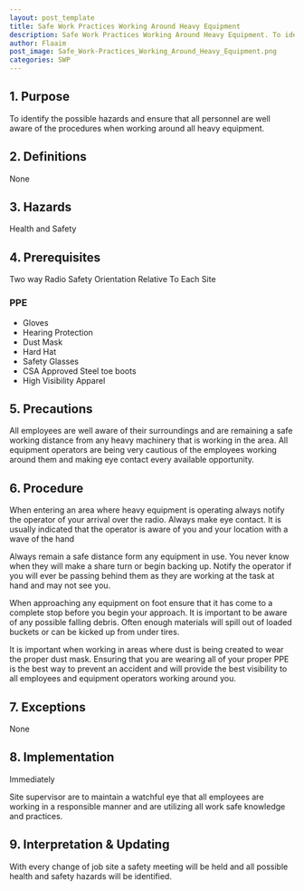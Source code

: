```yaml
---
layout: post_template
title: Safe Work Practices Working Around Heavy Equipment
description: Safe Work Practices Working Around Heavy Equipment. To identify the possible hazards and ensure that all personnel are well  aware of the procedures when working around all heavy equipment.
author: Flaaim
post_image: Safe_Work-Practices_Working_Around_Heavy_Equipment.png
categories: SWP
---
```


## 1. Purpose	

To identify the possible hazards and ensure that all personnel are well aware of the procedures when working around all heavy equipment. 


## 2. Definitions	

None

## 3. Hazards	

Health and Safety

## 4. Prerequisites	

Two way Radio
Safety Orientation Relative To Each Site


### PPE
- Gloves
- Hearing Protection 
- Dust Mask
- Hard Hat
- Safety Glasses
- CSA Approved Steel toe boots
- High Visibility Apparel

## 5. Precautions	

All employees are well aware of their surroundings and are remaining a safe working distance from any heavy machinery that is working in the area.  All equipment operators are being very cautious of the employees working around them and making eye contact every available opportunity.

## 6. Procedure
When entering an area where heavy equipment is operating always notify the operator of your arrival over the radio.  Always make eye contact.  It is usually indicated that the operator is aware of you and your location with a wave of the hand

Always remain a safe distance form any equipment in use.  You never know when they will make a share turn or begin backing up.  Notify the operator if you will ever be passing behind them as they are working at the task at hand and may not see you.

When approaching any equipment on foot ensure that it has come to a complete stop before you begin your approach.  It is important to be aware of any possible falling debris.  Often enough materials will spill out of loaded buckets or can be kicked up from under tires. 

It is important when working in areas where dust is being created to wear the proper dust mask.  Ensuring that you are wearing all of your proper PPE is the best way to prevent an accident and will provide the best visibility to all employees and equipment operators working around you. 


## 7. Exceptions	

None

## 8. Implementation	

Immediately

Site supervisor are to maintain a watchful eye that all employees are working in a responsible manner and are utilizing all work safe knowledge and practices.

## 9. Interpretation & Updating

With every change of job site a safety meeting will be held and all possible health and safety hazards will be identified.




 



 












